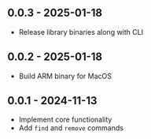 ## 0.0.3 - 2025-01-18

- Release library binaries along with CLI

## 0.0.2 - 2025-01-18

- Build ARM binary for MacOS

## 0.0.1 - 2024-11-13

- Implement core functionality
- Add `find` and `remove` commands
